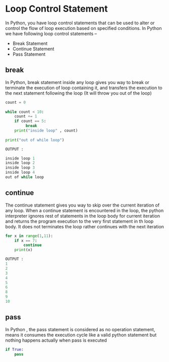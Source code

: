 # Loop Control Statement
In Python, you have loop control statements that can be used to alter or control the flow of loop execution based on specified conditions. In Python we have following loop control statements –

* Break Statement
* Continue Statement
* Pass Statement

## break

In Python, break statement inside any loop gives you way to break or terminate the execution of loop containing it, and transfers the execution to the next statement following the loop (It will throw you out of the loop)

```py
count = 0
 
while count < 10:
    count += 1
    if count == 5:
         break    
    print("inside loop" , count)
 
print("out of while loop")

OUTPUT :

inside loop 1
inside loop 2
inside loop 3
inside loop 4
out of while loop
```

## continue

The continue statement gives you way to skip over the current iteration of any loop. When a continue statement is encountered in the loop, the python interpreter ignores rest of statements in the loop body for current iteration and returns the program execution to the very first statement in th loop body. It does not terminates the loop rather continues with the next iteration

```py
for x in range(1,11):
    if x == 7:
        continue
    print(x)

OUTPUT :
1
2
3
4
5
6
8
9
10
```
## pass

In Python , the pass statement is considered as no operation statement, means it consumes the execution cycle like a valid python statement but nothing happens actually when pass is executed

```py
if True:
	pass
```